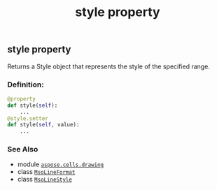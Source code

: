 ﻿---
title: style property
second_title: Aspose.Cells for Python via .NET API References
description: 
type: docs
weight: 70
url: /aspose.cells.drawing/msolineformat/style/
is_root: false
---

## style property


Returns a Style object that represents the style of the specified range.
### Definition:
```python
@property
def style(self):
    ...
@style.setter
def style(self, value):
    ...
```

### See Also
* module [`aspose.cells.drawing`](../../)
* class [`MsoLineFormat`](/cells/python-net/aspose.cells.drawing/msolineformat)
* class [`MsoLineStyle`](/cells/python-net/aspose.cells.drawing/msolinestyle)
